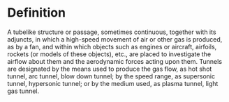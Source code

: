 # Definition

A tubelike structure or passage, sometimes continuous, together with its
adjuncts, in which a high-speed movement of air or other gas is
produced, as by a fan, and within which objects such as engines or
aircraft, airfoils, rockets (or models of these objects), etc., are
placed to investigate the airflow about them and the aerodynamic forces
acting upon them. Tunnels are designated by the means used to produce
the gas flow, as hot shot tunnel, arc tunnel, blow down tunnel; by the
speed range, as supersonic tunnel, hypersonic tunnel; or by the medium
used, as plasma tunnel, light gas tunnel.
